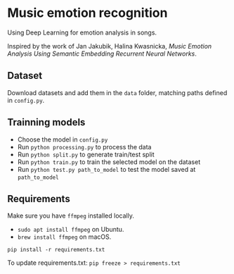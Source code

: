 # Music emotion recognition
Using Deep Learning for emotion analysis in songs.

Inspired by the work of Jan Jakubik, Halina Kwasnicka, *Music Emotion Analysis Using Semantic Embedding Recurrent Neural Networks*.

## Dataset

Download datasets and add them in the `data` folder, matching paths defined in `config.py`.

## Trainning models

- Choose the model in `config.py`
- Run `python processing.py` to process the data
- Run `python split.py` to generate train/test split
- Run `python train.py` to train the selected model on the dataset
- Run `python test.py path_to_model` to test the model saved at `path_to_model`

## Requirements

Make sure you have `ffmpeg` installed locally.
- `sudo apt install ffmpeg` on Ubuntu.
- `brew install ffmpeg` on macOS.

`pip install -r requirements.txt`

To update requirements.txt:
`pip freeze > requirements.txt`